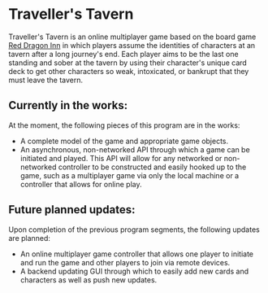 # Traveller's Tavern

Traveller's Tavern is an online multiplayer game based on the board game [Red Dragon Inn](https://slugfestgames.com/rdifamily/) in which players assume the identities of characters at an tavern after a long journey's end. Each player aims to be the last one standing and sober at the tavern by using their character's unique card deck to get other characters so weak, intoxicated, or bankrupt that they must leave the tavern.

## Currently in the works:

At the moment, the following pieces of this program are in the works:

- A complete model of the game and appropriate game objects.
- An asynchronous, non-networked API through which a game can be initiated and played. This API will allow for any networked or non-networked controller to be constructed and easily hooked up to the game, such as a multiplayer game via only the local machine or a controller that allows for online play.

## Future planned updates:

Upon completion of the previous program segments, the following updates are planned:

- An online multiplayer game controller that allows one player to initiate and run the game and other players to join via remote devices.
- A backend updating GUI through which to easily add new cards and characters as well as push new updates.
